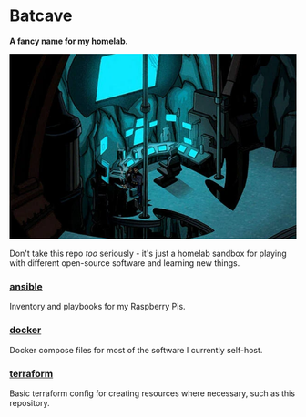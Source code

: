 # Batcave

**A fancy name for my homelab.**

![image of a batcave](batcave.webp)

Don't take this repo *too* seriously - it's just a homelab sandbox for playing with different open-source software and learning new things.

### [ansible](./ansible)

Inventory and playbooks for my Raspberry Pis.

### [docker](./docker)

Docker compose files for most of the software I currently self-host.

### [terraform](./terraform)

Basic terraform config for creating resources where necessary, such as this repository.